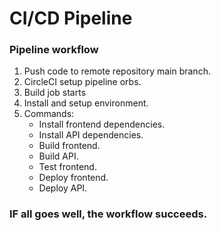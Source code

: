 # CI/CD Pipeline

### Pipeline workflow

1. Push code to remote repository main branch.
2. CircleCI setup pipeline orbs.
3. Build job starts
4. Install and setup environment.
5. Commands:
    - Install frontend dependencies.
    - Install API dependencies.
    - Build frontend.
    - Build API.
    - Test frontend.
    - Deploy frontend.
    - Deploy API.

### IF all goes well, the workflow succeeds.
